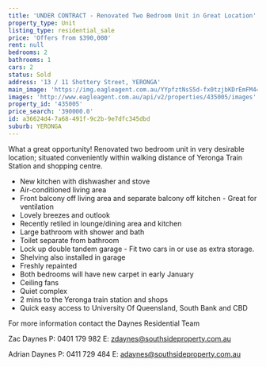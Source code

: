 ```yaml
---
title: 'UNDER CONTRACT - Renovated Two Bedroom Unit in Great Location'
property_type: Unit
listing_type: residential_sale
price: 'Offers from $390,000'
rent: null
bedrooms: 2
bathrooms: 1
cars: 2
status: Sold
address: '13 / 11 Shottery Street, YERONGA'
main_image: 'https://img.eagleagent.com.au/YYpfztNsS5d-fx0tzjbKDrEmFM4=/1280x854/smart/https://s3-us-west-2.amazonaws.com/eagleagent-orig/images/6819706/106228642-image-M.jpg'
images: 'http://www.eagleagent.com.au/api/v2/properties/435005/images'
property_id: '435005'
price_search: '390000.0'
id: a36624d4-7a68-491f-9c2b-9e7dfc345dbd
suburb: YERONGA
---
```

What a great opportunity! Renovated two bedroom unit in very desirable location; situated conveniently within walking distance of Yeronga Train Station and shopping centre.

*  New kitchen with dishwasher and stove
*  Air-conditioned living area
*  Front balcony off living area and separate balcony off kitchen - Great for ventilation
*  Lovely breezes and outlook
*  Recently retiled in lounge/dining area and kitchen
*  Large bathroom with shower and bath
*  Toilet separate from bathroom
*  Lock up double tandem garage - Fit two cars in or use as extra storage.
*  Shelving also installed in garage
*  Freshly repainted
*  Both bedrooms will have new carpet in early January
*  Ceiling fans
*  Quiet complex
*  2 mins to the Yeronga train station and shops
*  Quick easy access to University Of Queensland, South Bank and CBD

For more information contact the Daynes Residential Team

Zac Daynes
P: 0401 179 982
E: zdaynes@southsideproperty.com.au

Adrian Daynes
P: 0411 729 484
E: adaynes@southsideproperty.com.au